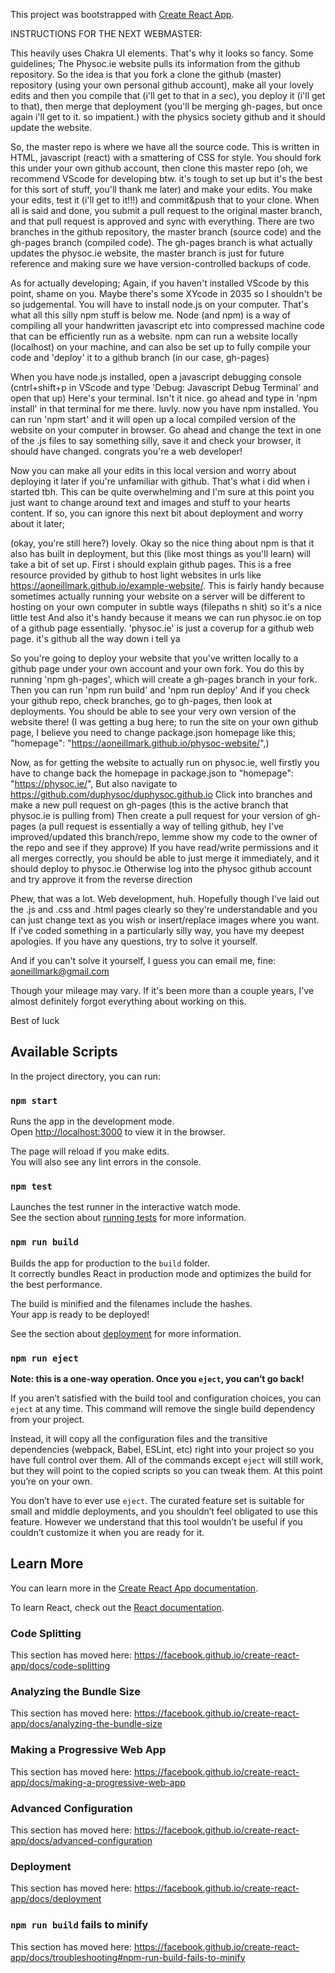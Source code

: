 This project was bootstrapped with [Create React App](https://github.com/facebook/create-react-app).

INSTRUCTIONS FOR THE NEXT WEBMASTER:

This heavily uses Chakra UI elements. That's why it looks so fancy.
Some guidelines;
The Physoc.ie website pulls its information from the github repository. So the idea is that you fork a clone the github (master) repository (using your own personal github account), 
make all your lovely edits and then you compile that (i'll get to that in a sec), you deploy it (i'll get to that), then merge that deployment (you'll be merging gh-pages, but once again i'll get to it. so impatient.) with the physics society github and it should update the website.

So, the master repo is where we have all the source code. This is written in HTML, javascript (react) with a smattering of CSS for style.
You should fork this under your own github account, then clone this master repo (oh, we recommend VScode for developing btw. it's tough to set up but it's the best for this sort of stuff, you'll thank me later) and make your edits. You make your edits, test it (i'll get to it!!!) and commit&push that to your clone.
When all is said and done, you submit a pull request to the original master branch, and that pull request is approved and sync with everything.
There are two branches in the github repository, the master branch (source code) and the gh-pages branch (compiled code).
The gh-pages branch is what actually updates the physoc.ie website, the master branch is just for future reference and making sure we have version-controlled backups of code.

As for actually developing;
Again, if you haven't installed VScode by this point, shame on you. Maybe there's some XYcode in 2035 so I shouldn't be so judgemental. You will have to install node.js on your computer. That's what all this silly npm stuff is below me.
Node (and npm) is a way of compiling all your handwritten javascript etc into compressed machine code that can be efficiently run as a website. 
npm can run a website locally (localhost) on your machine, and can also be set up to fully compile your code and 'deploy' it to a github branch (in our case, gh-pages)

When you have node.js installed, open a javascript debugging console (cntrl+shift+p in VScode and type 'Debug: Javascript Debug Terminal' and open that up)
Here's your terminal. Isn't it nice.
go ahead and type in 'npm install' in that terminal for me there. luvly. now you have npm installed.
You can run 'npm start' and it will open up a local compiled version of the website on your computer in browser.
Go ahead and change the text in one of the .js files to say something silly, save it and check your browser, it should have changed. congrats you're a web developer!

Now you can make all your edits in this local version and worry about deploying it later if you're unfamiliar with github. That's what i did when i started tbh. This can be quite overwhelming and I'm sure at this point you just want to change around text and images and stuff to your hearts content.
If so, you can ignore this next bit about deployment and worry about it later;

(okay, you're still here?)
lovely. Okay so the nice thing about npm is that it also has built in deployment, but this (like most things as you'll learn) will take a bit of set up.
First i should explain github pages. This is a free resource provided by github to host light websites in urls like https://aoneillmark.github.io/example-website/.
This is fairly handy because sometimes actually running your website on a server will be different to hosting on your own computer in subtle ways (filepaths n shit) so it's a nice little test
And also it's handy because it means we can run physoc.ie on top of a github page essentially. 'physoc.ie' is just a coverup for a github web page. it's github all the way down i tell ya

So you're going to deploy your website that you've written locally to a github page under your own account and your own fork. 
You do this by running 'npm gh-pages', which will create a gh-pages branch in your fork.
Then you can run 'npm run build'
and 'npm run deploy'
And if you check your github repo, check branches, go to gh-pages, then look at deployments. You should be able to see your very own version of the website there!
(I was getting a bug here; to run the site on your own github page, I believe you need to change package.json homepage like this; "homepage": "https://aoneillmark.github.io/physoc-website/",)

Now, as for getting the website to actually run on physoc.ie,
well firstly you have to change back the homepage in package.json to "homepage": "https://physoc.ie/", 
But also navigate to https://github.com/duphysoc/duphysoc.github.io
Click into branches and make a new pull request on gh-pages (this is the active branch that physoc.ie is pulling from)
Then create a pull request for your version of gh-pages (a pull request is essentially a way of telling github, hey I've improved/updated this branch/repo, lemme show my code to the owner of the repo and see if they approve)
If you have read/write permissions and it all merges correctly, you should be able to just merge it immediately, and it should deploy to physoc.ie
Otherwise log into the physoc github account and try approve it from the reverse direction



Phew, that was a lot. Web development, huh. 
Hopefully though I've laid out the .js and .css and .html pages clearly so they're understandable and you can just change text as you wish or insert/replace images where you want.
If i've coded something in a particularly silly way, you have my deepest apologies.
If you have any questions, try to solve it yourself.

And if you can't solve it yourself, I guess you can email me, fine:
aoneillmark@gmail.com

Though your mileage may vary. If it's been more than a couple years, I've almost definitely forgot everything about working on this.

Best of luck



## Available Scripts

In the project directory, you can run:

### `npm start`

Runs the app in the development mode.<br />
Open [http://localhost:3000](http://localhost:3000) to view it in the browser.

The page will reload if you make edits.<br />
You will also see any lint errors in the console.

### `npm test`

Launches the test runner in the interactive watch mode.<br />
See the section about [running tests](https://facebook.github.io/create-react-app/docs/running-tests) for more information.

### `npm run build`

Builds the app for production to the `build` folder.<br />
It correctly bundles React in production mode and optimizes the build for the best performance.

The build is minified and the filenames include the hashes.<br />
Your app is ready to be deployed!

See the section about [deployment](https://facebook.github.io/create-react-app/docs/deployment) for more information.




### `npm run eject`

**Note: this is a one-way operation. Once you `eject`, you can’t go back!**

If you aren’t satisfied with the build tool and configuration choices, you can `eject` at any time. This command will remove the single build dependency from your project.

Instead, it will copy all the configuration files and the transitive dependencies (webpack, Babel, ESLint, etc) right into your project so you have full control over them. All of the commands except `eject` will still work, but they will point to the copied scripts so you can tweak them. At this point you’re on your own.

You don’t have to ever use `eject`. The curated feature set is suitable for small and middle deployments, and you shouldn’t feel obligated to use this feature. However we understand that this tool wouldn’t be useful if you couldn’t customize it when you are ready for it.

## Learn More

You can learn more in the [Create React App documentation](https://facebook.github.io/create-react-app/docs/getting-started).

To learn React, check out the [React documentation](https://reactjs.org/).

### Code Splitting

This section has moved here: https://facebook.github.io/create-react-app/docs/code-splitting

### Analyzing the Bundle Size

This section has moved here: https://facebook.github.io/create-react-app/docs/analyzing-the-bundle-size

### Making a Progressive Web App

This section has moved here: https://facebook.github.io/create-react-app/docs/making-a-progressive-web-app

### Advanced Configuration

This section has moved here: https://facebook.github.io/create-react-app/docs/advanced-configuration

### Deployment

This section has moved here: https://facebook.github.io/create-react-app/docs/deployment

### `npm run build` fails to minify

This section has moved here: https://facebook.github.io/create-react-app/docs/troubleshooting#npm-run-build-fails-to-minify

